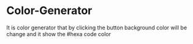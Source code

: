 # Color-Generator
It is color generator that by clicking the  button background color will be change and it show the #hexa code color 
